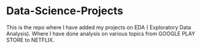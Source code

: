 # Data-Science-Projects
This is the repo where I have added my projects on EDA ( Exploratory Data Analysis). Where I have done analysis on various topics from GOOGLE PLAY STORE to NETFLIX.
